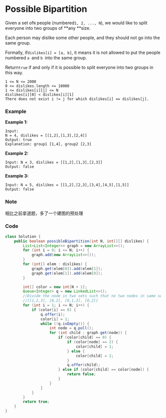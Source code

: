 # Possible Bipartition

Given a set of`N` people \(numbered`1, 2, ..., N`\), we would like to split everyone into two groups of **any **size.

Each person may dislike some other people, and they should not go into the same group. 

Formally, if`dislikes[i] = [a, b]`, it means it is not allowed to put the people numbered `a `and `b `into the same group.

Return`true` if and only if it is possible to split everyone into two groups in this way.

```
1 <= N <= 2000
0 <= dislikes.length <= 10000
1 <= dislikes[i][j] <= N
dislikes[i][0] < dislikes[i][1]
There does not exist i != j for which dislikes[i] == dislikes[j].
```

### Example

**Example 1:**

```
Input: 
N = 4, dislikes = [[1,2],[1,3],[2,4]]
Output: true
Explanation: group1 [1,4], group2 [2,3]
```

**Example 2:**

```
Input: N = 3, dislikes = [[1,2],[1,3],[2,3]]
Output: false
```

**Example 3:**

```
Input: N = 5, dislikes = [[1,2],[2,3],[3,4],[4,5],[1,5]]
Output: false
```

### Note

相比之前拿道题，多了一个建图的预处理

### Code

```java
class Solution {
    public boolean possibleBipartition(int N, int[][] dislikes) {
        List<List<Integer>> graph = new ArrayList<>();
        for (int i = 0; i <= N; i++) {
            graph.add(new ArrayList<>());
        }
        for (int[] elem : dislikes) {
            graph.get(elem[0]).add(elem[1]);
            graph.get(elem[1]).add(elem[0]);
        }

        int[] color = new int[N + 1];
        Queue<Integer> q = new LinkedList<>();
        //Divide the node in two sets such that no two nodes in same set are linked
        //[[1,2,3], [0,2], [0,1,3], [0,2]]
        for (int i = 1; i <= N; i++) {
            if (color[i] == 0) {
                q.offer(i);
                color[i] = 1;
                while (!q.isEmpty()) {
                    int node = q.poll();
                    for (int child : graph.get(node)) {
                        if (color[child] == 0) {
                            if (color[node] == 2) {
                                color[child] = 1;
                            } else {
                                color[child] = 2;
                            }
                            q.offer(child);
                        } else if (color[child] == color[node]) {
                            return false;
                        }                  
                    }
                }
            }
        }
        return true;
    }
}
```



